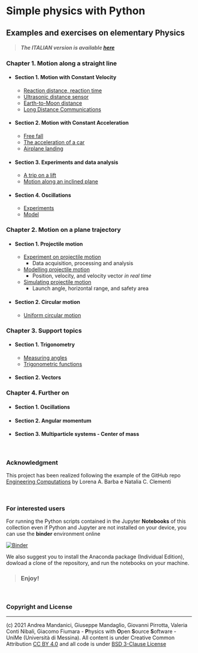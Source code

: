 # Simple physics with Python
    
## Examples and exercises on elementary Physics

> ##### The ITALIAN version is available [here](https://github.com/POSS-UniMe/simple-physics-with-Python-ITA)

### Chapter 1. Motion along a straight line
* #### Section 1. Motion with Constant Velocity
     * [Reaction distance, reaction time](https://github.com/POSS-UniMe/simple-physics-with-Python/blob/master/Chapter01/Section01/1-1-1-ReactionDistance.ipynb)
     * [Ultrasonic distance sensor](https://nbviewer.org/github/POSS-UniMe/simple-physics-with-Python/blob/main/Chapter01/Section01/1-1-2-DistanceSensor.ipynb)
     * [Earth-to-Moon distance](https://github.com/POSS-UniMe/simple-physics-with-Python/blob/master/Chapter01/Section01/1-1-3-EarthToMoonDistance.ipynb)
     * [Long Distance Communications](https://github.com/POSS-UniMe/simple-physics-with-Python/blob/master/Chapter01/Section01/1-1-4-LongDistanceCommunications.ipynb)
* #### Section 2. Motion with Constant Acceleration
    * [Free fall](https://github.com/POSS-UniMe/simple-physics-with-Python/blob/master/Chapter01/Section02/1-2-1-FreeFall.ipynb)
    * [The acceleration of a car](https://github.com/POSS-UniMe/simple-physics-with-Python/blob/master/Chapter01/Section02/1-2-2-CarAcceleration.ipynb)
    * [Airplane landing](https://github.com/POSS-UniMe/simple-physics-with-Python/blob/master/Chapter01/Section02/1-2-3-AirplaneLanding.ipynb)
* #### Section 3. Experiments and data analysis
    * [A trip on a lift](https://github.com/POSS-UniMe/simple-physics-with-Python/blob/master/Chapter01/Section03/1-3-1-TripOnALift.ipynb)
    * [Motion along an inclined plane](https://github.com/POSS-UniMe/simple-physics-with-Python/blob/master/Chapter01/Section03/1-3-2-InclinedPlane.ipynb)
* #### Section 4. Oscillations
    * [Experiments](https://github.com/POSS-UniMe/simple-physics-with-Python/blob/master/Chapter01/Section04/1-4-1-OscillationsExp.ipynb)
    * [Model](https://github.com/POSS-UniMe/simple-physics-with-Python/blob/master/Chapter01/Section04/1-4-2-OscillationsModel.ipynb)
### Chapter 2. Motion on a plane trajectory
* #### Section 1. Projectile motion
    * [Experiment on projectile motion](https://github.com/POSS-UniMe/simple-physics-with-Python/blob/master/Chapter02/Section01/2-1-1-ProjectileMotionExperiment.ipynb)
        * Data acquisition, processing and analysis
    * [Modelling projectile motion](https://github.com/POSS-UniMe/simple-physics-with-Python/blob/master/Chapter02/Section01/2-1-2-ProjectileMotionModel.ipynb)
        * Position, velocity, and velocity vector *in real time*
    * [Simulating projectile motion](https://github.com/POSS-UniMe/simple-physics-with-Python/blob/master/Chapter02/Section01/2-1-3-ProjectileMotionSimulation.ipynb)
        * Launch angle, horizontal range, and safety area 
* #### Section 2. Circular motion
    * [Uniform circular motion](https://github.com/POSS-UniMe/simple-physics-with-Python/blob/master/Chapter02/Section02/2-2-1-UniformCircularMotion.ipynb)
### Chapter 3. Support topics
* #### Section 1. Trigonometry
    * [Measuring angles](https://github.com/POSS-UniMe/simple-physics-with-Python/blob/master/Chapter03/Section01/3-1-1-Trigonometry.ipynb)
    * [Trigonometric functions](https://github.com/POSS-UniMe/simple-physics-with-Python/blob/master/Chapter03/Section01/3-1-2-TrigonometricFunctions.ipynb)
* #### Section 2. Vectors
### Chapter 4. Further on
* #### Section 1. Oscillations
* #### Section 2. Angular momentum
* #### Section 3. Multiparticle systems - Center of mass

&nbsp;

### Acknowledgment
This project has been realized following the example of the GitHub repo [Engineering Computations](https://github.com/engineersCode/EngComp)
by Lorena A. Barba e Natalia C. Clementi

&nbsp;


### For interested users

For running the Python scripts contained in the Jupyter **Notebooks** of this collection even if Python and Jupyter are not installed on your device, you can use the **binder** environment online

[![Binder](https://mybinder.org/badge_logo.svg)](https://mybinder.org/v2/gh/POSS-UniMe/simple-physics-with-Python/HEAD)

We also suggest you to install the Anaconda package (Individual Edition), dowload a clone of the repository, and run the notebooks on your machine. 

> ###      Enjoy!

&nbsp;

### Copyright and License
--------------------------
(c) 2021 Andrea Mandanici, Giuseppe Mandaglio, Giovanni Pirrotta, Valeria Conti Nibali, Giacomo Fiumara - **P**hysics with **O**pen **S**ource **S**oftware - UniMe (Università di Messina). All content is under Creative Common Attribution  <a rel="license" href="https://creativecommons.org/licenses/by/4.0">CC BY 4.0<a/> 
 and all code is under [BSD 3-Clause License](https://opensource.org/licenses/BSD-3-Clause)

